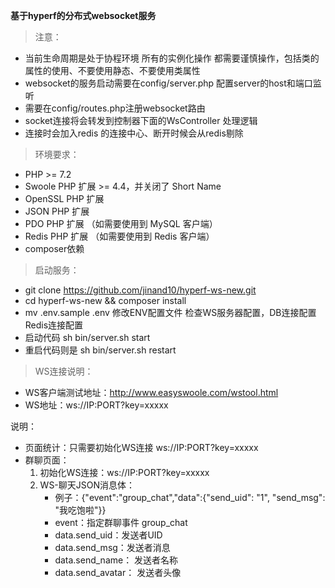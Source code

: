 **基于hyperf的分布式websocket服务**

> 注意：
* 当前生命周期是处于协程环境 所有的实例化操作 都需要谨慎操作，包括类的属性的使用、不要使用静态、不要使用类属性
* websocket的服务启动需要在config/server.php 配置server的host和端口监听
* 需要在config/routes.php注册websocket路由
* socket连接将会转发到控制器下面的WsController 处理逻辑
* 连接时会加入redis 的连接中心、断开时候会从redis剔除

> 环境要求：
* PHP >= 7.2
* Swoole PHP 扩展 >= 4.4，并关闭了 Short Name
* OpenSSL PHP 扩展
* JSON PHP 扩展
* PDO PHP 扩展 （如需要使用到 MySQL 客户端）
* Redis PHP 扩展 （如需要使用到 Redis 客户端）
* composer依赖

> 启动服务：
* git clone https://github.com/jinand10/hyperf-ws-new.git 
* cd hyperf-ws-new && composer install
* mv .env.sample .env 修改ENV配置文件 检查WS服务器配置，DB连接配置 Redis连接配置
* 启动代码 sh bin/server.sh start
* 重启代码则是 sh bin/server.sh restart

> WS连接说明：
* WS客户端测试地址：http://www.easyswoole.com/wstool.html
* WS地址：ws://IP:PORT?key=xxxxx

说明：
* 页面统计：只需要初始化WS连接 ws://IP:PORT?key=xxxxx
* 群聊页面：
    1. 初始化WS连接：ws://IP:PORT?key=xxxxx
    2. WS-聊天JSON消息体：
        * 例子：{"event":"group_chat","data":{"send_uid": "1", "send_msg": "我吃饱啦"}}
        * event：指定群聊事件 group_chat
        * data.send_uid：发送者UID
        * data.send_msg：发送者消息
        * data.send_name： 发送者名称
        * data.send_avatar： 发送者头像

    

